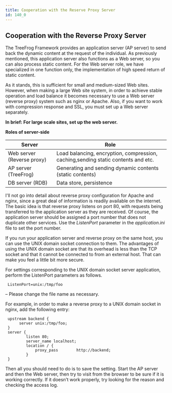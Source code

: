 ```yaml
---
title: Cooperation with the Reserve Proxy Server
id: 140_0
---
```


## Cooperation with the Reverse Proxy Server

The TreeFrog Framework provides an application server (AP server) to send back the dynamic content at the request of the individual. As previously mentioned, this application server also functions as a Web server, so you can also process static content. For the Web server role, we have specialized in one function only, the implementation of high speed return of static content.

As it stands, this is sufficient for small and medium-sized Web sites. However, when making a large Web site system, in order to achieve stable operation and load balance it becomes necessary to use a Web server (reverse proxy) system such as nginx or Apache.
Also, if you want to work with compression response and SSL, you must set up a Web server separately.

**In brief: For large scale sites, set up the web server.**

<div class="center aligned">

**Roles of server-side**

</div>

<div class="table-div">

| Server                     | Role                                                                              |
|----------------------------|-----------------------------------------------------------------------------------|
| Web server (Reverse proxy) | Load balancing, encryption, compression, caching,sending static contents and etc. |
| AP server (TreeFrog)       | Generating and sending dynamic contents (static contents)                         |
| DB server (RDB)            | Data store, persistence                                                           |

</div>

I'll not go into detail about reverse proxy configuration for Apache and nginx, since a great deal of information is readily available on the internet. The basic idea is that reverse proxy listens on port 80, with requests being transferred to the application server as they are received. Of course, the application server should be assigned a port number that does not duplicate other services. Use the *ListenPort* parameter in the *application.ini* file to set the port number.

If you run your application server and reverse proxy on the same host, you can use the UNIX domain socket connection to them. The advantages of using the UNIX domain socket are that its overhead is less than the TCP socket and that it cannot be connected to from an external host. That can make you feel a little bit more secure.

For settings corresponding to the UNIX domain socket server application, perform the ListenPort parameters as follows.

```
 ListenPort=unix:/tmp/foo
```

– Please change the file name as necessary.
 
For example, in order to make a reverse proxy to a UNIX domain socket in nginx, add the following entry:

```
 upstream backend {
      server unix:/tmp/foo;
 }
 server {
         listen 80;
         server_name localhost;
         location / {
             proxy_pass        http://backend;
         }
 }
```
 
Then all you should need to do is to save the setting.
Start the AP server and then the Web server, then try to visit from the browser to be sure if it is working correctly. If it doesn’t work properly, try looking for the reason and checking the access log.
